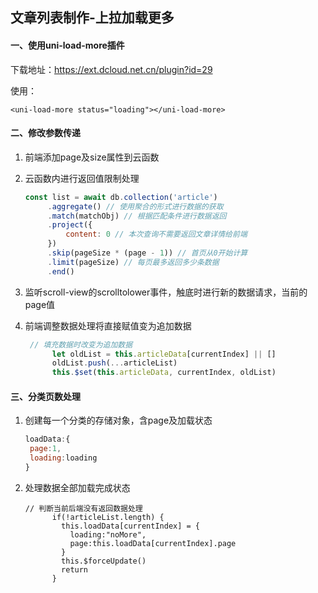 

## 文章列表制作-上拉加载更多



#### 一、使用uni-load-more插件

下载地址：https://ext.dcloud.net.cn/plugin?id=29

使用：

```react
<uni-load-more status="loading"></uni-load-more>
```

#### 二、修改参数传递

1. 前端添加page及size属性到云函数

2. 云函数内进行返回值限制处理

   ```js
   const list = await db.collection('article')
   		.aggregate() // 使用聚合的形式进行数据的获取
   		.match(matchObj) // 根据匹配条件进行数据返回
   		.project({
   			content: 0 // 本次查询不需要返回文章详情给前端
   		})
   		.skip(pageSize * (page - 1)) // 首页从0开始计算
   		.limit(pageSize) // 每页最多返回多少条数据
   		.end()
   ```

3. 监听scroll-view的scrolltolower事件，触底时进行新的数据请求，当前的page值

4. 前端调整数据处理将直接赋值变为追加数据

   ```js
    // 填充数据时改变为追加数据
         let oldList = this.articleData[currentIndex] || []
         oldList.push(...articleList)
         this.$set(this.articleData, currentIndex, oldList)
   ```


#### 三、分类页数处理

1. 创建每一个分类的存储对象，含page及加载状态

   ```js
   loadData:{
   	page:1,
   	loading:loading
   }
   ```

2. 处理数据全部加载完成状态

   ```react
   // 判断当前后端没有返回数据处理 
         if(!articleList.length) {
           this.loadData[currentIndex] = {
             loading:"noMore",
             page:this.loadData[currentIndex].page
           }
           this.$forceUpdate()
           return 
         }
   ```

   

